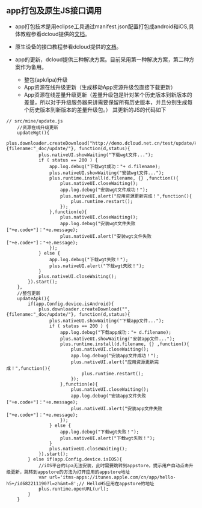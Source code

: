 ## app打包及原生JS接口调用

- app打包技术是用eclipse工具通过manifest.json配置打包成android和iOS,具体教程参看dcloud提供的[文档](http://ask.dcloud.net.cn/docs/#//ask.dcloud.net.cn/article/94)。

- 原生设备的接口教程参看dcloud提供的[文档](http://www.html5plus.org/doc/h5p.html)。

- app的更新，dcloud提供三种解决方案。目前采用第一种解决方案，第二种方案作为备用。
    - 整包(apk/ipa)升级 
    - App资源在线升级更新（生成移动App资源升级包直接下载更新）
    - App资源在线差量升级更新（差量升级包是针对某个历史版本到新版本的差量，所以对于升级服务器来讲需要保留所有历史版本，并且分别生成每个历史版本到新版本的差量升级包。）
其更新的JS的代码如下

```
// src/mine/update.js
	//资源在线升级更新
	updateWgt(){
		plus.downloader.createDownload("http://demo.dcloud.net.cn/test/update/H5EF3C469.wgt", {filename:"_doc/update/"}, function(d,status){
			plus.nativeUI.showWaiting("下载wgt文件...");
	        if ( status == 200 ) { 
	            app.log.debug("下载wgt成功："+ d.filename);
	            plus.nativeUI.showWaiting("安装wgt文件...");
			    plus.runtime.install(d.filename, {} ,function(){
			        plus.nativeUI.closeWaiting();
			        app.log.debug("安装wgt文件成功！");
			        plus.nativeUI.alert("应用资源更新完成！",function(){
			            plus.runtime.restart();
			        });
			    },function(e){
			        plus.nativeUI.closeWaiting();
			        app.log.debug("安装wgt文件失败["+e.code+"]："+e.message);
			        plus.nativeUI.alert("安装wgt文件失败["+e.code+"]："+e.message);
			    });
	        } else {
	            app.log.debug("下载wgt失败！");
	            plus.nativeUI.alert("下载wgt失败！");
	        }
	        plus.nativeUI.closeWaiting();
	    }).start();
	},
	//整包更新
	updateApk(){
		if(app.Config.device.isAndroid){
			plus.downloader.createDownload("", {filename:"_doc/update/"}, function(d,status){
				plus.nativeUI.showWaiting("下载app文件...");
		        if ( status == 200 ) { 
		            app.log.debug("下载app成功："+ d.filename);
		            plus.nativeUI.showWaiting("安装app文件...");
				    plus.runtime.install(d.filename, {} ,function(){
				        plus.nativeUI.closeWaiting();
				        app.log.debug("安装app文件成功！");
				        plus.nativeUI.alert("应用资源更新完成！",function(){
				            plus.runtime.restart();
				        });
				    },function(e){
				        plus.nativeUI.closeWaiting();
				        app.log.debug("安装app文件失败["+e.code+"]："+e.message);
				        plus.nativeUI.alert("安装app文件失败["+e.code+"]："+e.message);
				    });
		        } else {
		            app.log.debug("下载wgt失败！");
		            plus.nativeUI.alert("下载wgt失败！");
		        }
		        plus.nativeUI.closeWaiting();
		    }).start();
		} else if(app.Config.device.isIOS){
			//iOS平台的ipa无法安装，此时需要跳转到appstore，提示用户自动点击升级更新，跳转到appstore的方法为打开应用的appstore地址
			var url='itms-apps://itunes.apple.com/cn/app/hello-h5+/id682211190?l=zh&mt=8';// HelloH5应用在appstore的地址
			plus.runtime.openURL(url);
		}
	}

```